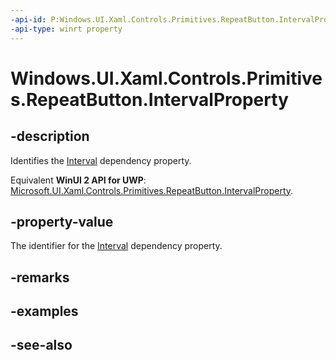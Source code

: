 ```yaml
---
-api-id: P:Windows.UI.Xaml.Controls.Primitives.RepeatButton.IntervalProperty
-api-type: winrt property
---
```


<!-- Property syntax
public Windows.UI.Xaml.DependencyProperty IntervalProperty { get; }
-->

# Windows.UI.Xaml.Controls.Primitives.RepeatButton.IntervalProperty

## -description
Identifies the [Interval](repeatbutton_interval.md) dependency property.

Equivalent **WinUI 2 API for UWP**: [Microsoft.UI.Xaml.Controls.Primitives.RepeatButton.IntervalProperty](/windows/winui/api/microsoft.ui.xaml.controls.primitives.repeatbutton.intervalproperty).

## -property-value
The identifier for the [Interval](repeatbutton_interval.md) dependency property.

## -remarks

## -examples

## -see-also
